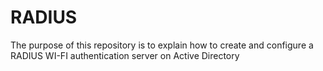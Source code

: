 # RADIUS
The purpose of this repository is to explain how to create and configure a RADIUS WI-FI authentication server on Active Directory
